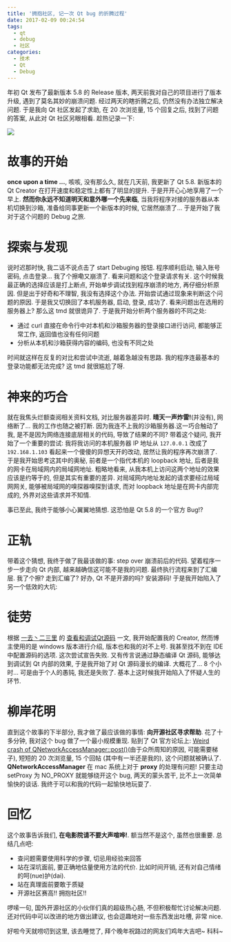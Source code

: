 ```yaml
---
title: '拥抱社区, 记一次 Qt bug 的折腾过程'
date: 2017-02-09 00:24:54
tags:
  - qt
  - debug
  - 社区
categories:
  - 技术
  - Qt
  - Debug
---
```


年初 Qt 发布了最新版本 5.8 的 Release 版本, 两天前我对自己的项目进行了版本升级, 遇到了莫名其妙的崩溃问题. 经过两天的瞎折腾之后, 仍然没有办法独立解决问题. 于是我向 Qt 社区发起了求助, 在 20 次浏览量, 15 个回复之后, 找到了问题的答案, 从此对 Qt 社区另眼相看. 趁热记录一下:

<!--more-->
![](title_bg.jpg)

# 故事的开始
**once upon a time ...**, 咳咳, 没有那么久, 就在几天前, 我更新了 Qt 5.8. 新版本的 Qt Creator 在打开速度和稳定性上都有了明显的提升. 于是开开心心地享用了一个早上. **然而你永远不知道明天和意外哪一个先来临**, 当我将程序对接的服务器从本机切换到沙箱, 准备给同事更新一个新版本的时候, 它居然崩溃了... 于是开始了我对于这个问题的 Debug 之旅.

# 探索与发现
说时迟那时快, 我二话不说点击了 start Debuging 按钮. 程序顺利启动, 输入账号密码, 点击登录... 我了个擦嘞又崩溃了. 看来问题和这个登录请求有关. 
这个时候我最正确的选择应该是打上断点, 开始单步调试找到程序崩溃的地方, 再仔细分析原因. 但是出于好奇和不理智, 我没有选择这个办法. 开始尝试通过现象来判断这个问题的原因. 
于是我又切换回了本机服务器, 启动, 登录, 成功了. 看来问题出在选用的服务器上? 那么这 tmd 就很诡异了. 于是我开始分析两个服务器的不同之处:
- 通过 curl 直接在命令行中对本机和沙箱服务器的登录接口进行访问, 都能够正常工作, 返回值也没有任何问题
- 分析从本机和沙箱获得内容的编码, 也没有不同之处

时间就这样在反复的对比和尝试中流逝, 越着急越没有思路. 我的程序连最基本的登录功能都无法完成? 这 tmd 就很尴尬了呀.

# 神来的巧合
就在我焦头烂额查阅相关资料文档, 对比服务器差异时. **晴天一声炸雷!**(并没有), 网络断了... 我的工作也随之被打断. 因为我连不上我的沙箱服务器.这一巧合触动了我, 是不是因为网络连接底层相关的代码, 导致了结果的不同? 带着这个疑问, 我开始了一个重要的尝试:
我将我访问的本机服务器 IP 地址从 `127.0.0.1` 改成了 `192.168.1.103`
看起来一个傻傻的异想天开的改动, 居然让我的程序再次崩溃了. 于是我开始思考这其中的奥秘, 前者是一个指代本机的 loopback 地址, 后者是我的网卡在局域网内的局域网地址. 粗略地看来, 从我本机上访问这两个地址的效果应该是约等于的, 但是其实有重要的差异. 对局域网内地址发起的请求要经过局域网网关, 能够被局域网的嗅探器嗅探到请求, 而对 loopback 地址是在网卡内部完成的, 外界对这些请求并不知情.

事已至此, 我终于能够小心翼翼地猜想. 这恐怕是 Qt 5.8 的一个官方 Bug!?

# 正轨
带着这个猜想, 我终于做了我最该做的事: step over 崩溃前后的代码. 望着程序一步一步走向 Qt 内部, 越来越确信这可能不是我的问题. 最终执行流程来到了汇编层. 
我了个擦? 走到汇编了? 好办, Qt 不是开源的吗? 安装源码! 于是我开始陷入了另一个低效的大坑:

# 徒劳
根据 [一去丶二三里](http://blog.csdn.net/liang19890820/) 的 [查看和调试Qt源码](http://blog.csdn.net/liang19890820/article/details/54346241) 一文, 我开始配置我的 Creator, 然而博主使用的是 windows 版本进行介绍, 版本也和我的对不上号. 我甚至找不到在 IDE 中配置源码的选项. 这次尝试宣告失败. 
又有传言说通过静态编译 Qt 源码, 能够达到调试到 Qt 内部的效果, 于是我开始了对 Qt 源码漫长的编译. 大概花了... 8 个小时... 可是由于个人的愚钝, 我还是失败了. 基本上这时候我开始陷入了怀疑人生的环节.

# 柳岸花明
直到这个故事的下半部分, 我才做了最应该做的事情: **向开源社区寻求帮助**. 花了十多分钟, 我对这个 bug 做了一个最小规模重现. 贴到了 Qt 官方论坛上: [Weird crash of QNetworkAccessManager::post()](https://forum.qt.io/topic/75951/weird-crash-of-qnetworkaccessmanager-post)(由于众所周知的原因, 可能需要梯子), 短短的 20 次浏览量, 15 个回帖 (其中有一半还是我的), 这个问题就被确认了. **QNetworkAccessManager** 在 mac 系统上对于 **proxy** 的处理有问题! 只要主动 setProxy 为 NO_PROXY 就能够绕开这个 bug, 两天的蒙头苦干, 比不上一次简单愉快的谈话. 我终于可以和我的代码一起愉快地玩耍了.

# 回忆
这个故事告诉我们, **在电影院请不要大声喧哗!**. 额当然不是这个, 虽然也很重要. 总结几点吧:
- 查问题需要使用科学的步骤, 切忌用经验来回答
- 站在深坑面前, 要正确地估量使用方法的代价. 比如时间开销, 还有对自己情绪的呵(nue)护(dai).
- 站在真理面前要敢于质疑
- 开源社区赛高!! 拥抱社区!!

啰嗦一句, 国外开源社区的小伙伴们真的超级热心肠, 不但积极帮忙讨论解决问题. 还对代码中可以改进的地方做出建议, 也会逗趣地对一些东西发出吐槽, 非常 nice. 

好啦今天就唠叨到这里, 该去睡觉了, 拜个晚年祝路过的网友们鸡年大吉吧~ 科科~

